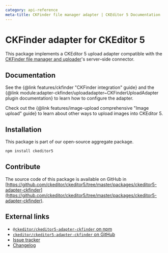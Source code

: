 ```yaml
---
category: api-reference
meta-title: CKFinder file manager adapter | CKEditor 5 Documentation
---
```


# CKFinder adapter for CKEditor&nbsp;5

This package implements a CKEditor&nbsp;5 upload adapter compatible with the [CKFinder file manager and uploader](https://ckeditor.com/ckfinder/)'s server–side connector.

## Documentation

See the {@link features/ckfinder "CKFinder integration" guide} and the {@link module:adapter-ckfinder/uploadadapter~CKFinderUploadAdapter plugin documentation} to learn how to configure the adapter.

Check out the {@link features/image-upload comprehensive "Image upload" guide} to learn about other ways to upload images into CKEditor&nbsp;5.

## Installation

This package is part of our open-source aggregate package.

```bash
npm install ckeditor5
```

## Contribute

The source code of this package is available on GitHub in [https://github.com/ckeditor/ckeditor5/tree/master/packages/ckeditor5-adapter-ckfinder](https://github.com/ckeditor/ckeditor5/tree/master/packages/ckeditor5-adapter-ckfinder).

## External links

* [`@ckeditor/ckeditor5-adapter-ckfinder` on npm](https://www.npmjs.com/package/@ckeditor/ckeditor5-adapter-ckfinder)
* [`ckeditor/ckeditor5-adapter-ckfinder` on GitHub](https://github.com/ckeditor/ckeditor5/tree/master/packages/ckeditor5-adapter-ckfinder)
* [Issue tracker](https://github.com/ckeditor/ckeditor5/issues)
* [Changelog](https://github.com/ckeditor/ckeditor5/blob/master/CHANGELOG.md)

